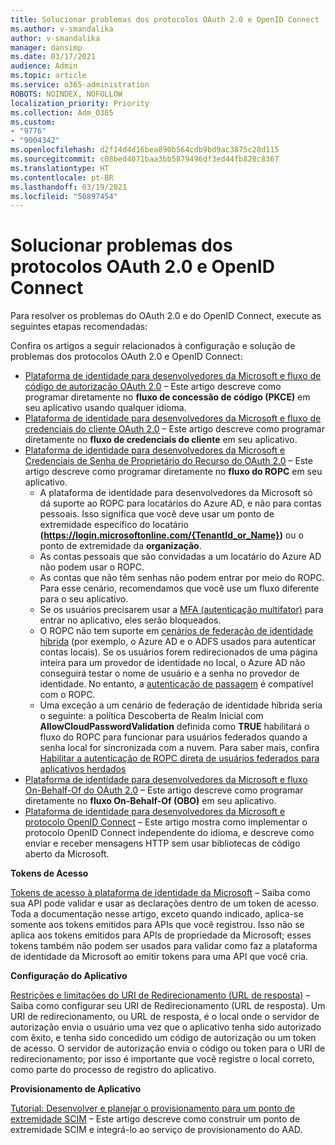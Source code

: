 ```yaml
---
title: Solucionar problemas dos protocolos OAuth 2.0 e OpenID Connect
ms.author: v-smandalika
author: v-smandalika
manager: dansimp
ms.date: 03/17/2021
audience: Admin
ms.topic: article
ms.service: o365-administration
ROBOTS: NOINDEX, NOFOLLOW
localization_priority: Priority
ms.collection: Adm_O365
ms.custom:
- "9776"
- "9004342"
ms.openlocfilehash: d2f14d4d16bea890b564cdb9bd9ac3875c28d115
ms.sourcegitcommit: c08bed4071baa3bb5879496df3ed44fb828c8367
ms.translationtype: HT
ms.contentlocale: pt-BR
ms.lasthandoff: 03/19/2021
ms.locfileid: "50897454"
---
```

# <a name="troubleshoot-oauth-20-and-openid-connect-protocols"></a>Solucionar problemas dos protocolos OAuth 2.0 e OpenID Connect

Para resolver os problemas do OAuth 2.0 e do OpenID Connect, execute as seguintes etapas recomendadas:

Confira os artigos a seguir relacionados à configuração e solução de problemas dos protocolos OAuth 2.0 e OpenID Connect:

- [Plataforma de identidade para desenvolvedores da Microsoft e fluxo de código de autorização OAuth 2.0](https://docs.microsoft.com/azure/active-directory/develop/v2-oauth2-auth-code-flow) – Este artigo descreve como programar diretamente no **fluxo de concessão de código (PKCE)** em seu aplicativo usando qualquer idioma.
- [Plataforma de identidade para desenvolvedores da Microsoft e fluxo de credenciais do cliente OAuth 2.0](https://docs.microsoft.com/azure/active-directory/develop/v2-oauth2-client-creds-grant-flow) – Este artigo descreve como programar diretamente no **fluxo de credenciais do cliente** em seu aplicativo.
- [Plataforma de identidade para desenvolvedores da Microsoft e Credenciais de Senha de Proprietário do Recurso do OAuth 2.0](https://docs.microsoft.com/azure/active-directory/develop/v2-oauth-ropc) – Este artigo descreve como programar diretamente no **fluxo do ROPC** em seu aplicativo.
    - A plataforma de identidade para desenvolvedores da Microsoft só dá suporte ao ROPC para locatários do Azure AD, e não para contas pessoais. Isso significa que você deve usar um ponto de extremidade específico do locatário **(https://login.microsoftonline.com/{TenantId_or_Name})** ou o ponto de extremidade da **organização**.
    - As contas pessoais que são convidadas a um locatário do Azure AD não podem usar o ROPC.
    - As contas que não têm senhas não podem entrar por meio do ROPC. Para esse cenário, recomendamos que você use um fluxo diferente para o seu aplicativo.
    - Se os usuários precisarem usar a [MFA (autenticação multifator)](https://docs.microsoft.com/azure/active-directory/authentication/concept-mfa-howitworks) para entrar no aplicativo, eles serão bloqueados.
    - O ROPC não tem suporte em [cenários de federação de identidade híbrida](https://docs.microsoft.com/azure/active-directory/hybrid/whatis-fed) (por exemplo, o Azure AD e o ADFS usados para autenticar contas locais). Se os usuários forem redirecionados de uma página inteira para um provedor de identidade no local, o Azure AD não conseguirá testar o nome de usuário e a senha no provedor de identidade. No entanto, a [autenticação de passagem](https://docs.microsoft.com/azure/active-directory/hybrid/how-to-connect-pta) é compatível com o ROPC.
    - Uma exceção a um cenário de federação de identidade híbrida seria o seguinte: a política Descoberta de Realm Inicial com **AllowCloudPasswordValidation** definida como **TRUE** habilitará o fluxo do ROPC para funcionar para usuários federados quando a senha local for sincronizada com a nuvem. Para saber mais, confira [Habilitar a autenticação de ROPC direta de usuários federados para aplicativos herdados](https://docs.microsoft.com/azure/active-directory/manage-apps/configure-authentication-for-federated-users-portal#enable-direct-ropc-authentication-of-federated-users-for-legacy-applications) 
- [Plataforma de identidade para desenvolvedores da Microsoft e fluxo On-Behalf-Of do OAuth 2.0](https://docs.microsoft.com/azure/active-directory/develop/v2-oauth2-on-behalf-of-flow) – Este artigo descreve como programar diretamente no **fluxo On-Behalf-Of (OBO)** em seu aplicativo.
- [Plataforma de identidade para desenvolvedores da Microsoft e protocolo OpenID Connect](https://docs.microsoft.com/azure/active-directory/develop/v2-protocols-oidc) – Este artigo mostra como implementar o protocolo OpenID Connect independente do idioma, e descreve como enviar e receber mensagens HTTP sem usar bibliotecas de código aberto da Microsoft.

**Tokens de Acesso**

[Tokens de acesso à plataforma de identidade da Microsoft](https://docs.microsoft.com/azure/active-directory/develop/access-tokens) – Saiba como sua API pode validar e usar as declarações dentro de um token de acesso. Toda a documentação nesse artigo, exceto quando indicado, aplica-se somente aos tokens emitidos para APIs que você registrou. Isso não se aplica aos tokens emitidos para APIs de propriedade da Microsoft; esses tokens também não podem ser usados para validar como faz a plataforma de identidade da Microsoft ao emitir tokens para uma API que você cria.

**Configuração do Aplicativo**

[Restrições e limitações do URI de Redirecionamento (URL de resposta)](https://docs.microsoft.com/azure/active-directory/develop/reply-url) – Saiba como configurar seu URI de Redirecionamento (URL de resposta). Um URI de redirecionamento, ou URL de resposta, é o local onde o servidor de autorização envia o usuário uma vez que o aplicativo tenha sido autorizado com êxito, e tenha sido concedido um código de autorização ou um token de acesso. O servidor de autorização envia o código ou token para o URI de redirecionamento; por isso é importante que você registre o local correto, como parte do processo de registro do aplicativo.

**Provisionamento de Aplicativo**

[Tutorial: Desenvolver e planejar o provisionamento para um ponto de extremidade SCIM](https://docs.microsoft.com/azure/active-directory/app-provisioning/use-scim-to-provision-users-and-groups) – Este artigo descreve como construir um ponto de extremidade SCIM e integrá-lo ao serviço de provisionamento do AAD.


